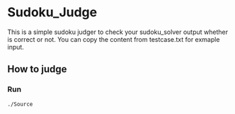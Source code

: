 # Sudoku_Judge
This is a simple sudoku judger to check your sudoku_solver output whether is correct or not. You can copy the content from testcase.txt for exmaple input.

## How to judge

### Run
```
./Source
```
